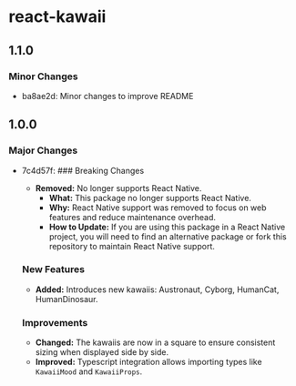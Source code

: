 # react-kawaii

## 1.1.0

### Minor Changes

- ba8ae2d: Minor changes to improve README

## 1.0.0

### Major Changes

- 7c4d57f: ### Breaking Changes

  - **Removed:** No longer supports React Native.
    - **What:** This package no longer supports React Native.
    - **Why:** React Native support was removed to focus on web features and reduce maintenance overhead.
    - **How to Update:** If you are using this package in a React Native project, you will need to find an alternative package or fork this repository to maintain React Native support.

  ### New Features

  - **Added:** Introduces new kawaiis: Austronaut, Cyborg, HumanCat, HumanDinosaur.

  ### Improvements

  - **Changed:** The kawaiis are now in a square to ensure consistent sizing when displayed side by side.
  - **Improved:** Typescript integration allows importing types like `KawaiiMood` and `KawaiiProps`.

